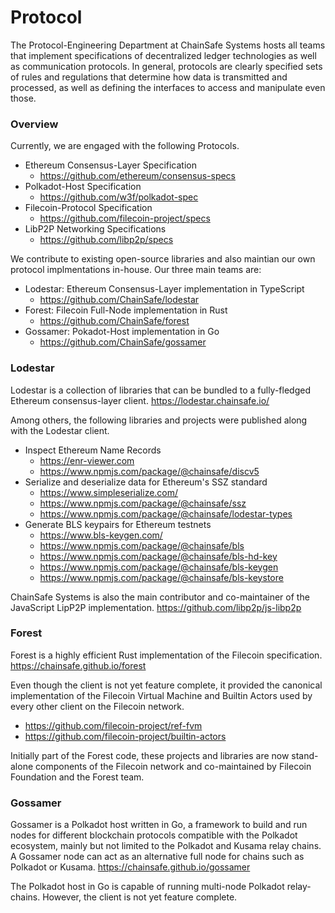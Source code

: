 # Protocol

The Protocol-Engineering Department at ChainSafe Systems hosts all teams
that implement specifications of decentralized ledger technologies as well as
communication protocols. In general, protocols are clearly specified sets of
rules and regulations that determine how data is transmitted and processed,
as well as defining the interfaces to access and manipulate even those.

### Overview

Currently, we are engaged with the following Protocols.

- Ethereum Consensus-Layer Specification
  - <https://github.com/ethereum/consensus-specs>
- Polkadot-Host Specification
  - <https://github.com/w3f/polkadot-spec>
- Filecoin-Protocol Specification
  - <https://github.com/filecoin-project/specs>
- LibP2P Networking Specifications
  - <https://github.com/libp2p/specs>

We contribute to existing open-source libraries and also maintian our own
protocol implmentations in-house. Our three main teams are:

- Lodestar: Ethereum Consensus-Layer implementation in TypeScript
  - <https://github.com/ChainSafe/lodestar>
- Forest: Filecoin Full-Node implementation in Rust
  - <https://github.com/ChainSafe/forest>
- Gossamer: Pokadot-Host implementation in Go
  - <https://github.com/ChainSafe/gossamer>

### Lodestar

Lodestar is a collection of libraries that can be bundled to a fully-fledged
Ethereum consensus-layer client. <https://lodestar.chainsafe.io/>

Among others, the following libraries and projects were published along with
the Lodestar client.

- Inspect Ethereum Name Records
  - <https://enr-viewer.com>
  - <https://www.npmjs.com/package/@chainsafe/discv5>
- Serialize and deserialize data for Ethereum's SSZ standard
  - <https://www.simpleserialize.com/>
  - <https://www.npmjs.com/package/@chainsafe/ssz>
  - <https://www.npmjs.com/package/@chainsafe/lodestar-types>
- Generate BLS keypairs for Ethereum testnets
  - <https://www.bls-keygen.com/>
  - <https://www.npmjs.com/package/@chainsafe/bls>
  - <https://www.npmjs.com/package/@chainsafe/bls-hd-key>
  - <https://www.npmjs.com/package/@chainsafe/bls-keygen>
  - <https://www.npmjs.com/package/@chainsafe/bls-keystore>

ChainSafe Systems is also the main contributor and co-maintainer of the JavaScript
LipP2P implementation. <https://github.com/libp2p/js-libp2p>

### Forest

Forest is a highly efficient Rust implementation of the Filecoin specification.
<https://chainsafe.github.io/forest>

Even though the client is not yet feature complete, it provided the canonical
implementation of the Filecoin Virtual Machine and Builtin Actors used by
every other client on the Filecoin network.
- <https://github.com/filecoin-project/ref-fvm>
- <https://github.com/filecoin-project/builtin-actors>

Initially part of the Forest code, these projects and libraries are now
stand-alone components of the Filecoin network and co-maintained by Filecoin
Foundation and the Forest team.

### Gossamer

Gossamer is a Polkadot host written in Go, a framework to build and run nodes
for different blockchain protocols compatible with the Polkadot ecosystem,
mainly but not limited to the Polkadot and Kusama relay chains. A Gossamer node
can act as an alternative full node for chains such as Polkadot or Kusama.
<https://chainsafe.github.io/gossamer>

The Polkadot host in Go is capable of running multi-node Polkadot relay-chains.
However, the client is not yet feature complete.
